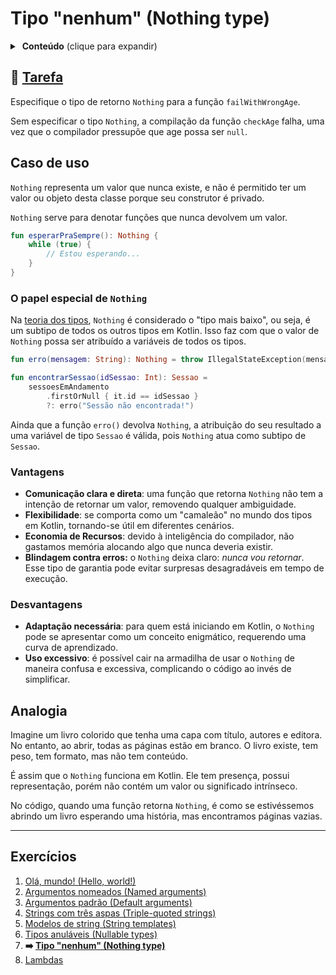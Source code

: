 # Tipo "nenhum" (Nothing type)

<details>
<summary>&nbsp;<b>Conteúdo</b> (clique para expandir)</summary>

<p></p>

<!-- TOC -->
* [Tipo "nenhum" (Nothing type)](#tipo-nenhum-nothing-type)
  * [🔗 Tarefa](#-tarefa)
  * [Caso de uso](#caso-de-uso)
    * [O papel especial de `Nothing`](#o-papel-especial-de-nothing)
    * [Vantagens](#vantagens)
    * [Desvantagens](#desvantagens)
  * [Analogia](#analogia)
  * [Exercícios](#exercícios)
<!-- TOC -->

</details>

## 🔗 [Tarefa](https://play.kotlinlang.org/koans/Introduction/Nothing%20type/Task.kt)

Especifique o tipo de retorno `Nothing` para a função `failWithWrongAge`.

Sem especificar o tipo `Nothing`, a compilação da função `checkAge` falha, uma vez que o compilador pressupõe que age possa ser `null`.

## Caso de uso

`Nothing` representa um valor que nunca existe, e não é permitido ter um valor ou objeto desta classe porque seu construtor é privado.

`Nothing` serve para denotar funções que nunca devolvem um valor.

```kotlin
fun esperarPraSempre(): Nothing {
    while (true) {
        // Estou esperando...
    }
}   
```

### O papel especial de `Nothing`

Na [teoria dos tipos](https://pt.wikipedia.org/wiki/Teoria_dos_tipos), `Nothing` é considerado o "tipo mais baixo", ou seja,
é um subtipo de todos os outros tipos em Kotlin. Isso faz com que o valor de `Nothing` possa ser atribuído a variáveis de todos os tipos.

```kotlin
fun erro(mensagem: String): Nothing = throw IllegalStateException(mensagem)

fun encontrarSessao(idSessao: Int): Sessao =
    sessoesEmAndamento
        .firstOrNull { it.id == idSessao }
        ?: erro("Sessão não encontrada!")
```

Ainda que a função `erro()` devolva `Nothing`, a atribuição do seu resultado a uma variável de tipo `Sessao` é válida, pois `Nothing` atua
como subtipo de `Sessao`.

### Vantagens

- **Comunicação clara e direta**: uma função que retorna `Nothing` não tem a intenção de retornar um valor,
  removendo qualquer ambiguidade.
- **Flexibilidade**: se comporta como um "camaleão" no mundo dos tipos em Kotlin, tornando-se útil em diferentes cenários.
- **Economia de Recursos**: devido à inteligência do compilador, não gastamos memória alocando algo que nunca deveria existir.
- **Blindagem contra erros:** o `Nothing` deixa claro: _nunca vou retornar_. Esse tipo de garantia pode evitar surpresas
  desagradáveis em tempo de execução.

### Desvantagens

- **Adaptação necessária**: para quem está iniciando em Kotlin, o `Nothing` pode se apresentar como um conceito enigmático, requerendo uma
  curva de aprendizado.
- **Uso excessivo**: é possível cair na armadilha de usar o `Nothing` de maneira confusa e excessiva, complicando o
  código ao invés de simplificar.

## Analogia

Imagine um livro colorido que tenha uma capa com título, autores e editora. No entanto, ao abrir, todas as
páginas estão em branco. O livro existe, tem peso, tem formato, mas não tem conteúdo.

É assim que o `Nothing` funciona em Kotlin. Ele tem presença, possui representação, porém não contém um valor ou significado intrínseco.

No código, quando uma função retorna `Nothing`, é como se estivéssemos abrindo um livro esperando uma história, mas encontramos páginas
vazias.

---

## Exercícios

1. [Olá, mundo! (Hello, world!)](https://github.com/rsicarelli/kotlin-koans-edu-br/blob/main/koans/src/commonMain/kotlin/com/rsicarelli/koansbr/introduction/helloWorld/README.md)
2. [Argumentos nomeados (Named arguments)](https://github.com/rsicarelli/kotlin-koans-edu-br/blob/main/koans/src/commonMain/kotlin/com/rsicarelli/koansbr/introduction/namedArguments/README.md)
3. [Argumentos padrão (Default arguments)](https://github.com/rsicarelli/kotlin-koans-edu-br/blob/main/koans/src/commonMain/kotlin/com/rsicarelli/koansbr/introduction/defaultArguments/README.md)
4. [Strings com três aspas (Triple-quoted strings)](https://github.com/rsicarelli/kotlin-koans-edu-br/blob/main/koans/src/commonMain/kotlin/com/rsicarelli/koansbr/introduction/tripleQuotedStrings/README.md)
5. [Modelos de string (String templates)](https://github.com/rsicarelli/kotlin-koans-edu-br/blob/main/koans/src/commonMain/kotlin/com/rsicarelli/koansbr/introduction/stringTemplates/README.md)
6. [Tipos anuláveis (Nullable types)](https://github.com/rsicarelli/kotlin-koans-edu-br/blob/main/koans/src/commonMain/kotlin/com/rsicarelli/koansbr/introduction/nullableTypes/README.md)
7. **➡️ [Tipo "nenhum" (Nothing type)](
   https://github.com/rsicarelli/kotlin-koans-edu-br/blob/main/koans/src/commonMain/kotlin/com/rsicarelli/koansbr/introduction/nothingType/README.md
   )**
8. [Lambdas](https://github.com/rsicarelli/kotlin-koans-edu-br/blob/main/koans/src/commonMain/kotlin/com/rsicarelli/koansbr/introduction/lambdas/README.md)
